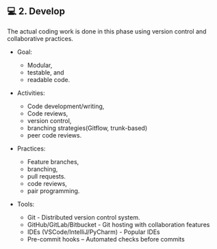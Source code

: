 ## 💻 2. Develop
The actual coding work is done in this phase using version control and collaborative practices.

- Goal:
  - Modular,
  - testable, and
  - readable code.
 
- Activities:
  - Code development/writing,
  - Code reviews,
  - version control,
  - branching strategies(Gitflow, trunk-based)
  - peer code reviews.

- Practices:
  - Feature branches,
  - branching,
  - pull requests.
  - code reviews,
  - pair programming.

- Tools:
  - Git - Distributed version control system.
  - GitHub/GitLab/Bitbucket - Git hosting with collaboration features
  - IDEs (VSCode/IntelliJ/PyCharm) - Popular IDEs
  - Pre-commit hooks – Automated checks before commits
